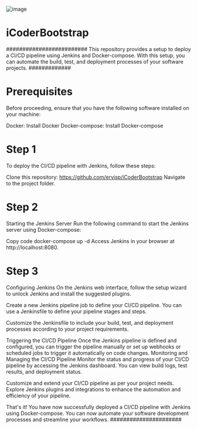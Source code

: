 
![image](https://github.com/ervisp/iCoderBootstrap/assets/105393897/d8b779af-a073-476f-8bd3-ea03f2071077)



# iCoderBootstrap
#########################
This repository provides a setup to deploy a CI/CD pipeline using Jenkins and Docker-compose. With this setup, you can automate the build, test, and deployment processes of your software projects.
#############

# Prerequisites
Before proceeding, ensure that you have the following software installed on your machine:

Docker: Install Docker
Docker-compose: Install Docker-compose

# Step 1

To deploy the CI/CD pipeline with Jenkins, follow these steps:

Clone this repository: https://github.com/ervisp/iCoderBootstrap
Navigate to the project folder.

# Step 2

Starting the Jenkins Server
Run the following command to start the Jenkins server using Docker-compose:

Copy code
docker-compose up -d
Access Jenkins in your browser at http://localhost:8080.

# Step 3

Configuring Jenkins
On the Jenkins web interface, follow the setup wizard to unlock Jenkins and install the suggested plugins.

Create a new Jenkins pipeline job to define your CI/CD pipeline. You can use a Jenkinsfile to define your pipeline stages and steps.

Customize the Jenkinsfile to include your build, test, and deployment processes according to your project requirements.

Triggering the CI/CD Pipeline
Once the Jenkins pipeline is defined and configured, you can trigger the pipeline manually or set up webhooks or scheduled jobs to trigger it automatically on code changes.
Monitoring and Managing the CI/CD Pipeline
Monitor the status and progress of your CI/CD pipeline by accessing the Jenkins dashboard. You can view build logs, test results, and deployment status.

Customize and extend your CI/CD pipeline as per your project needs. Explore Jenkins plugins and integrations to enhance the automation and efficiency of your pipeline.

That's it! You have now successfully deployed a CI/CD pipeline with Jenkins using Docker-compose. You can now automate your software development processes and streamline your workflows.
######################
